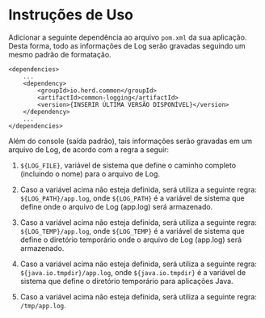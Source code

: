 Instruções de Uso
=================

Adicionar a seguinte dependência ao arquivo `pom.xml` da sua aplicação. Desta forma, todo as 
informações de Log serão gravadas seguindo um mesmo padrão de formatação. 

```
<dependencies>
    ...
    <dependency>
        <groupId>io.herd.common</groupId>
        <artifactId>common-logging</artifactId>
        <version>{INSERIR ÚLTIMA VERSÃO DISPONÍVEL}</version>
    </dependency>
    ...
</dependencies>
```

Além do console (saída padrão), tais informações serão gravadas em um arquivo de Log, de acordo
com a regra a seguir:

 1) `${LOG_FILE}`, variável de sistema que define o caminho completo (incluindo o nome) para o arquivo de Log.

 2) Caso a variável acima não esteja definida, será utiliza a seguinte regra: `${LOG_PATH}/app.log`, 
    onde `${LOG_PATH}` é a variável de sistema que define onde o arquivo de Log (app.log) será armazenado.

 3) Caso a variável acima não esteja definida, será utiliza a seguinte regra: `${LOG_TEMP}/app.log`, 
    onde `${LOG_TEMP}` é a variável de sistema que define o diretório temporário onde o arquivo de Log (app.log) 
    será armazenado.

 4) Caso a variável acima não esteja definida, será utiliza a seguinte regra: `${java.io.tmpdir}/app.log`, 
    onde `${java.io.tmpdir}` é a variável de sistema que define o diretório temporário para aplicações Java.

 5) Caso a variável acima não esteja definida, será utiliza a seguinte regra: `/tmp/app.log`.